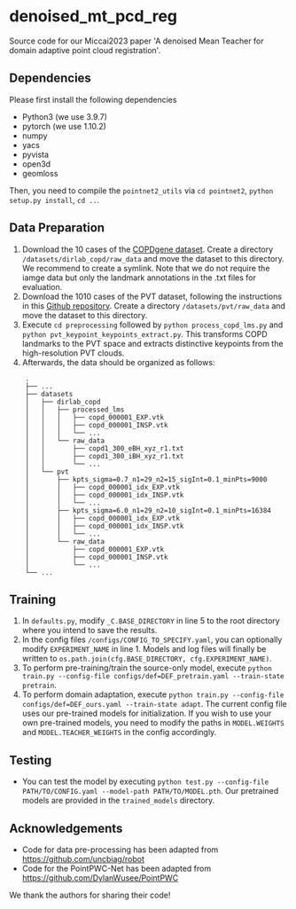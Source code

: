 # denoised_mt_pcd_reg
Source code for our Miccai2023 paper 'A denoised Mean Teacher for domain adaptive point cloud registration'.

## Dependencies
Please first install the following dependencies
* Python3 (we use 3.9.7)
* pytorch (we use 1.10.2)
* numpy
* yacs
* pyvista
* open3d
* geomloss

Then, you need to compile the `pointnet2_utils` via `cd pointnet2`, `python setup.py install`, `cd ..`.

## Data Preparation
1. Download the 10 cases of the [COPDgene dataset](https://med.emory.edu/departments/radiation-oncology/research-laboratories/deformable-image-registration/downloads-and-reference-data/copdgene.html). Create a directory `/datasets/dirlab_copd/raw_data` and move the dataset to this directory. We recommend to create a symlink. Note that we do not require the iamge data but only the landmark annotations in the .txt files for evaluation.
2. Download the 1010 cases of the PVT dataset, following the instructions in this [Github repository](https://github.com/uncbiag/robot). Create a directory `/datasets/pvt/raw_data` and move the dataset to this directory.
3. Execute `cd preprocessing` followed by `python process_copd_lms.py` and `python pvt_keypoint_keypoints_extract.py`. This transforms COPD landmarks to the PVT space and extracts distinctive keypoints from the high-resolution PVT clouds.
4. Afterwards, the data should be organized as follows:
```
    .
    ├── ...
    ├── datasets
    │   ├── dirlab_copd
    │   │   ├── processed_lms
    │   │   │   ├── copd_000001_EXP.vtk
    │   │   │   ├── copd_000001_INSP.vtk
    │   │   │   └── ...
    │   │   └── raw_data
    │   │       ├── copd1_300_eBH_xyz_r1.txt
    │   │       ├── copd1_300_iBH_xyz_r1.txt
    │   │       └── ...
    │   └── pvt
    │       ├── kpts_sigma=0.7_n1=29_n2=15_sigInt=0.1_minPts=9000
    │       │   ├── copd_000001_idx_EXP.vtk
    │       │   ├── copd_000001_idx_INSP.vtk
    │       │   └── ...
    │       ├── kpts_sigma=6.0_n1=29_n2=10_sigInt=0.1_minPts=16384
    │       │   ├── copd_000001_idx_EXP.vtk
    │       │   ├── copd_000001_idx_INSP.vtk
    │       │   └── ...
    │       └── raw_data
    │           ├── copd_000001_EXP.vtk
    │           ├── copd_000001_INSP.vtk
    │           └── ...
    └── ...
```
## Training
1. In `defaults.py`, modify `_C.BASE_DIRECTORY` in line 5 to the root directory where you intend to save the results.
2. In the config files `/configs/CONFIG_TO_SPECIFY.yaml`, you can optionally modify `EXPERIMENT_NAME` in line 1. Models and log files will finally be written to `os.path.join(cfg.BASE_DIRECTORY, cfg.EXPERIMENT_NAME)`.
3. To perform pre-training/train the source-only model, execute `python train.py --config-file configs/def=DEF_pretrain.yaml --train-state pretrain`.
4. To perform domain adaptation, execute `python train.py --config-file configs/def=DEF_ours.yaml --train-state adapt`. The current config file uses our pre-trained models for initialization. If you wish to use your own pre-trained models, you need to modify the paths in `MODEL.WEIGHTS` and `MODEL.TEACHER_WEIGHTS` in the config accordingly.

## Testing
* You can test the model by executing `python test.py --config-file PATH/TO/CONFIG.yaml --model-path PATH/TO/MODEL.pth`. Our pretrained models are provided in the `trained_models` directory.

## Acknowledgements
* Code for data pre-processing has been adapted from https://github.com/uncbiag/robot
* Code for the PointPWC-Net has been adapted from https://github.com/DylanWusee/PointPWC

We thank the authors for sharing their code!

